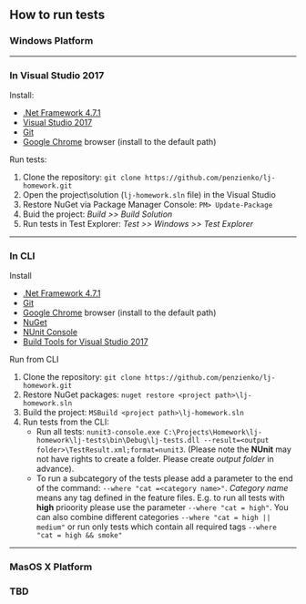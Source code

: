 ## **How to run tests**

### **Windows Platform**
---

### In Visual Studio 2017

Install:
* [.Net Framework 4.7.1](https://www.microsoft.com/en-us/download/details.aspx?id=56116)
* [Visual Studio 2017](https://visualstudio.microsoft.com/downloads/)
* [Git](https://git-scm.com/downloads)
* [Google Chrome](https://www.google.com/chrome/) browser (install to the default path)

Run tests:
1. Clone the repository: `git clone https://github.com/penzienko/lj-homework.git`
2. Open the project\solution (`lj-homework.sln` file) in the Visual Studio
3. Restore NuGet via Package Manager Console: `PM> Update-Package`
4. Buid the project: _Build >> Build Solution_
5. Run tests in Test Explorer: _Test >> Windows >> Test Explorer_
---


### In CLI

Install
* [.Net Framework 4.7.1](https://www.microsoft.com/en-us/download/details.aspx?id=56116)
* [Git](https://git-scm.com/downloads)
* [Google Chrome](https://www.google.com/chrome/) browser (install to the default path)
* [NuGet](https://www.nuget.org/downloads)
* [NUnit Console](http://nunit.org/download/)
* [Build Tools for Visual Studio 2017](https://visualstudio.microsoft.com/downloads/)

Run from CLI
1. Clone the repository: `git clone https://github.com/penzienko/lj-homework.git`
2. Restore NuGet packages: `nuget restore <project path>\lj-homework.sln`
3. Build the project: `MSBuild <project path>\lj-homework.sln` 
4. Run tests from the CLI:
    * Run all tests: `nunit3-console.exe C:\Projects\Homework\lj-homework\lj-tests\bin\Debug\lj-tests.dll --result=<output folder>\TestResult.xml;format=nunit3`. (Please note the **NUnit** may not have rights to create a folder. Please create _output folder_ in advance).
    * To run a subcategory of the tests please add a parameter to the end of the command: `--where "cat =<category name>"`. _Category name_ means any tag defined in the feature files. E.g. to run all tests with **high** prioority please use the parameter `--where "cat = high"`. You can also combine different categories `--where "cat = high || medium"` or run only tests which contain all required tags `--where "cat = high && smoke"`

---

### **MasOS X Platform**
### TBD

